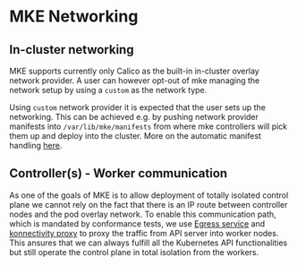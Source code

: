 # MKE Networking

## In-cluster networking

MKE supports currently only Calico as the built-in in-cluster overlay network provider. A user can however opt-out of mke managing the network setup by using a `custom` as the network type.

Using `custom` network provider it is expected that the user sets up the networking. This can be achieved e.g. by pushing network provider manifests into `/var/lib/mke/manifests` from where mke controllers will pick them up and deploy into the cluster. More on the automatic manifest handling [here](manifests.md).

## Controller(s) - Worker communication

As one of the goals of MKE is to allow deployment of totally isolated control plane we cannot rely on the fact that there is an IP route between controller nodes and the pod overlay network. To enable this communication path, which is mandated by conformance tests, we use [Egress service](https://kubernetes.io/docs/tasks/extend-kubernetes/setup-konnectivity/) and [konnectivity proxy](https://github.com/kubernetes-sigs/apiserver-network-proxy) to proxy the traffic from API server into worker nodes. This ansures that we can always fulfill all the Kubernetes API functionalities but still operate the control plane in total isolation from the workers.

